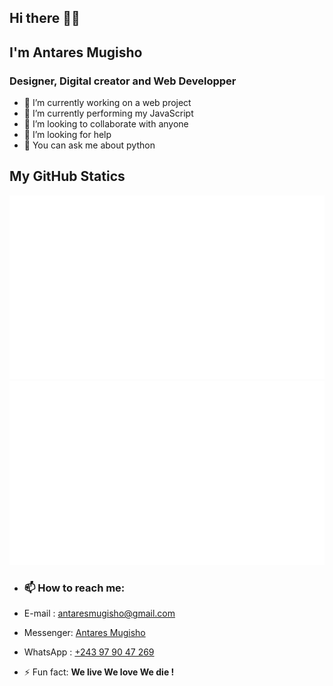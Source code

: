 ## Hi there 👋🏽

## I'm Antares Mugisho

### Designer, Digital creator and Web Developper 

- 🔭 I’m currently working on a web project
- 🌱 I’m currently performing my JavaScript
- 👯 I’m looking to collaborate with anyone
- 🤔 I’m looking for help
- 💬 You can ask me about python

## My GitHub Statics

![](https://github.com/antaresmugisho/GithubStats/blob/master/generated/languages.svg#gh-dark-mode-only)
![](https://github.com/antaresmugisho/GithubStats/blob/master/generated/overview.svg#gh-dark-mode-only)

- ### 📫 How to reach me: 
- E-mail   : [antaresmugisho@gmail.com](mailto:antaresmugisho@gmail.com)
- Messenger: [Antares Mugisho](m.me/Antaresmugisho)
- WhatsApp : [+243 97 90 47 269](wa.me/243979047269)

- ⚡ Fun fact: __We live We love We die !__


<!---
AntaresMugisho/AntaresMugisho is a ✨ special ✨ repository because its `README.md` (this file) appears on your GitHub profile.
You can click the Preview link to take a look at your changes.
--->
